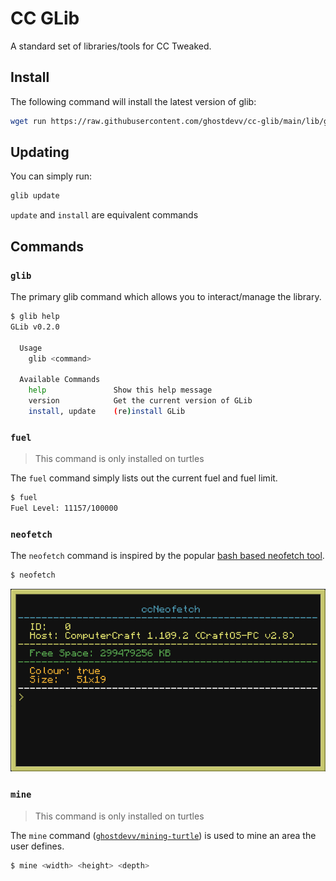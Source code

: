 # CC GLib

A standard set of libraries/tools for CC Tweaked.

## Install

The following command will install the latest version of glib:

```bash
wget run https://raw.githubusercontent.com/ghostdevv/cc-glib/main/lib/glib.lua install
```

## Updating

You can simply run:

```bash
glib update
```

`update` and `install` are equivalent commands

## Commands

### `glib`

The primary glib command which allows you to interact/manage the library.

```bash
$ glib help
GLib v0.2.0

  Usage
    glib <command>

  Available Commands
    help               Show this help message
    version            Get the current version of GLib
    install, update    (re)install GLib
```

### `fuel`

> This command is only installed on turtles

The `fuel` command simply lists out the current fuel and fuel limit.

```bash
$ fuel
Fuel Level: 11157/100000
```

### `neofetch`

The `neofetch` command is inspired by the popular [bash based neofetch tool](https://github.com/dylanaraps/neofetch).

```bash
$ neofetch
```

![neofetch screenshot](./.github/neofetch.png)

### `mine`

> This command is only installed on turtles

The `mine` command ([`ghostdevv/mining-turtle`](https://github.com/ghostdevv/mining-turtle)) is used to mine an area the user defines.

```bash
$ mine <width> <height> <depth>
```
